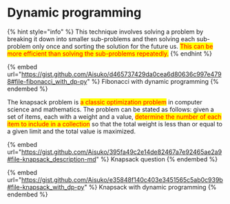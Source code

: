 # Dynamic programming

{% hint style="info" %}
This technique involves solving a problem by breaking it down into smaller sub-problems and then solving each sub-problem only once and sorting the solution for the future us. <mark style="color:red;">This can be more efficient than solving the sub-problems repeatedly.</mark>
{% endhint %}

{% embed url="https://gist.github.com/Aisuko/d465737429da0cea6d80636c997e4798#file-fibonacci_with_dp-py" %}
Fibonacci with dynamic programming
{% endembed %}

The knapsack problem is <mark style="color:red;">a classic optimization problem</mark> in computer science and mathematics. The problem can be stated as follows: given a set of items, each with a weight and a value, <mark style="color:red;">determine the number of each item to include in a collection</mark> so that the total weight is less than or equal to a given limit and the total value is maximized.

{% embed url="https://gist.github.com/Aisuko/395fa49c2e14de82467a7e92465ae2a9#file-knapsack_description-md" %}
Knapsack question
{% endembed %}

{% embed url="https://gist.github.com/Aisuko/e35848f140c403e3451565c5ab0c939b#file-knapsack_with_dp-py" %}
Knapsack with dynamic programming
{% endembed %}
